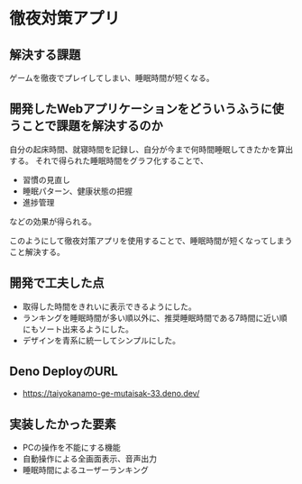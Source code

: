# 徹夜対策アプリ
## 解決する課題
ゲームを徹夜でプレイしてしまい、睡眠時間が短くなる。
## 開発したWebアプリケーションをどういうふうに使うことで課題を解決するのか
自分の起床時間、就寝時間を記録し、自分が今まで何時間睡眠してきたかを算出する。
それで得られた睡眠時間をグラフ化することで、
- 習慣の見直し
- 睡眠パターン、健康状態の把握
- 進捗管理

などの効果が得られる。

このようにして徹夜対策アプリを使用することで、睡眠時間が短くなってしまうこと解決する。

## 開発で工夫した点
- 取得した時間をきれいに表示できるようにした。
- ランキングを睡眠時間が多い順以外に、推奨睡眠時間である7時間に近い順にもソート出来るようにした。
- デザインを青系に統一してシンプルにした。

## Deno DeployのURL
- https://taiyokanamo-ge-mutaisak-33.deno.dev/

## 実装したかった要素
- PCの操作を不能にする機能
- 自動操作による全画面表示、音声出力
- 睡眠時間によるユーザーランキング
